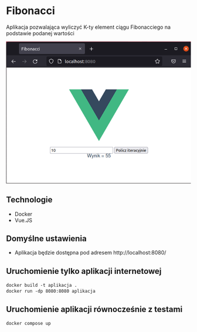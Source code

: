 # Fibonacci

Aplikacja pozwalająca wyliczyć K-ty element ciągu Fibonacciego na podstawie podanej wartości

![Alt text](intro.png?raw=true "Aplikacja")
## Technologie
* Docker
* Vue.JS


## Domyślne ustawienia
* Aplikacja będzie dostępna pod adresem http://localhost:8080/

## Uruchomienie tylko aplikacji internetowej
```
docker build -t aplikacja .
docker run -dp 8080:8080 aplikacja
```

## Uruchomienie aplikacji równocześnie z testami
```
docker compose up
```